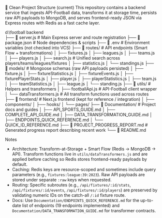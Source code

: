 📁 Clean Project Structure (current)
This repository contains a backend service that ingests API-Football data, transforms it at storage time, persists raw API payloads to MongoDB, and serves frontend-ready JSON via Express routes with Redis as a fast cache layer.

d:\football backend\
├── 📄 server.js                        # Main Express server and route registration
├── 📄 package.json                     # Node dependencies & scripts
├── 📄 .env                             # Environment variables (not checked into VCS)
├── 📂 routes/                          # API endpoints (Smart Flow + transformations)
│   ├── fixtures.js
│   ├── leagues.js
│   ├── teams.js
│   ├── players.js
│   ├── search.js                       # Unified search across players/teams/leagues/fixtures
│   ├── statistics.js
│   └── standings.js
├── 📂 models/                          # Mongoose schemas (raw API payloads persisted)
│   ├── fixture.js
│   ├── fixtureStatistics.js
│   ├── fixtureEvents.js
│   ├── fixturePlayerStats.js
│   ├── player.js
│   ├── playerStatistics.js
│   ├── team.js
│   ├── teamStatistics.js
│   ├── league.js
│   └── standing.js
├── 📂 utils/                           # Helpers and transformers
│   ├── footballApi.js                  # API-Football client wrapper
│   └── dataTransformers.js             # All transform functions used across routes
├── 📂 frontend/                         # Next.js frontend (kept for reference / integration)
│   ├── components/
│   ├── hooks/
│   └── pages/
├── 📂 Documentation/                    # Project docs and guides
│   ├── API_SPORTS_GUIDE.md
│   ├── COMPLETE_API_GUIDE.md
│   ├── DATA_TRANSFORMATION_GUIDE.md
│   ├── ENDPOINTS_QUICK_REFERENCE.md
│   └── QUICK_ID_REFERENCE.md
├── 📄 PROJECT_PROGRESS_REPORT.md       # Generated progress report describing recent work
└── 📄 README.md

Notes
- Architecture: Transform-at-Storage + Smart Flow (Redis -> MongoDB -> API). Transform functions live in `utils/dataTransformers.js` and are applied before caching so Redis stores frontend-ready payloads by default.
- Caching: Redis keys are resource-scoped and sometimes include query parameters (e.g., `fixtures:league:39:2023`). Raw API payloads are stored under separate `:raw` keys when requested.
- Routing: Specific subroutes (e.g., `/api/fixtures/:id/stats`, `/api/fixtures/:id/events`, `/api/fixtures/:id/players`) are preserved by validating numeric IDs on the catch-all `/:id` fixture route.
- Docs: Use `Documentation/ENDPOINTS_QUICK_REFERENCE.md` for the up-to-date list of endpoints (19 endpoints implemented) and `Documentation/DATA_TRANSFORMATION_GUIDE.md` for transformer contracts.

